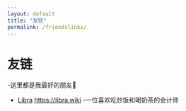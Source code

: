 ```yaml
---
layout: default
title: "友链"
permalink: /friendslinks/
---
```


# 友链

-这里都是我最好的朋友🥰

- [Libra](https://libra.wiki) https://libra.wiki -一位喜欢吃炒饭和喝奶茶的会计师

